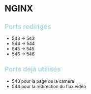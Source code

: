 # NGINX

## <span style="color:lightblue">Ports redirigés</span>

- 543 -> 543
- 544 -> 544
- 545 -> 545
- 546 -> 546

## <span style="color:lightblue">Ports déjà utilisés</span>

- 543 pour la page de la caméra
- 544 pour la redirection du flux vidéo
